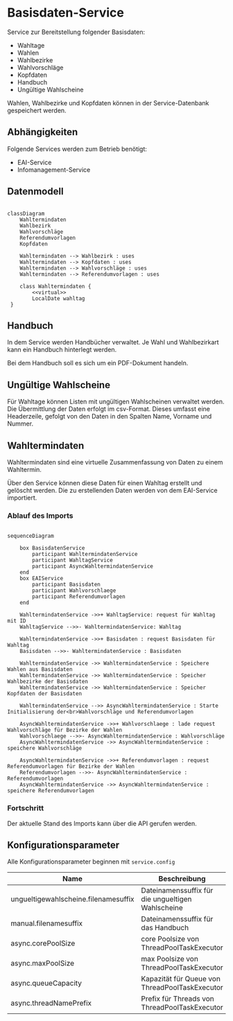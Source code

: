 # Basisdaten-Service

Service zur Bereitstellung folgender Basisdaten:

- Wahltage
- Wahlen
- Wahlbezirke
- Wahlvorschläge
- Kopfdaten
- Handbuch
- Ungültige Wahlscheine

Wahlen, Wahlbezirke und Kopfdaten können in der Service-Datenbank gespeichert werden.

## Abhängigkeiten

Folgende Services werden zum Betrieb benötigt:
- EAI-Service
- Infomanagement-Service

## Datenmodell

```mermaid

classDiagram
    Wahltermindaten
    Wahlbezirk
    Wahlvorschläge
    Referendumvorlagen
    Kopfdaten
    
    Wahltermindaten --> Wahlbezirk : uses
    Wahltermindaten --> Kopfdaten : uses
    Wahltermindaten --> Wahlvorschläge : uses
    Wahltermindaten --> Referendumvorlagen : uses
    
    class Wahltermindaten {
        <<virtual>>
        LocalDate wahltag
 }
```

## Handbuch

In dem Service werden Handbücher verwaltet. Je Wahl und Wahlbezirkart kann ein Handbuch hinterlegt werden.

Bei dem Handbuch soll es sich um ein PDF-Dokument handeln. 

## Ungültige Wahlscheine

Für Wahltage können Listen mit ungültigen Wahlscheinen verwaltet werden. Die Übermittlung der Daten erfolgt
im csv-Format. Dieses umfasst eine Headerzeile, gefolgt von den Daten in den Spalten Name, Vorname und Nummer.

## Wahltermindaten

Wahltermindaten sind eine virtuelle Zusammenfassung von Daten zu einem Wahltermin.

Über den Service können diese Daten für einen Wahltag erstellt und gelöscht werden. Die zu erstellenden Daten
werden von dem EAI-Service importiert.

### Ablauf des Imports

```mermaid

sequenceDiagram
    
    box BasisdatenService
        participant WahltermindatenService
        participant WahltagService
        participant AsyncWahltermindatenService
    end
    box EAIService
        participant Basisdaten
        participant Wahlvorschlaege
        participant Referendumvorlagen
    end
    
    WahltermindatenService ->>+ WahltagService: request für Wahltag mit ID
    WahltagService -->>- WahltermindatenService: Wahltag
    
    WahltermindatenService ->>+ Basisdaten : request Basisdaten für Wahltag
    Basisdaten -->>- WahltermindatenService : Basisdaten
    
    WahltermindatenService ->> WahltermindatenService : Speichere Wahlen aus Basisdaten    
    WahltermindatenService ->> WahltermindatenService : Speicher Wahlbezirke der Basisdaten
    WahltermindatenService ->> WahltermindatenService : Speicher Kopfdaten der Basisdaten
    
    WahltermindatenService -->> AsyncWahltermindatenService : Starte Initialisierung der<br>Wahlvorschläge und Referendumvorlagen
    
    AsyncWahltermindatenService ->>+ Wahlvorschlaege : lade request Wahlvorschläge für Bezirke der Wahlen
    Wahlvorschlaege -->>- AsyncWahltermindatenService : Wahlvorschläge
    AsyncWahltermindatenService ->> AsyncWahltermindatenService : speichere Wahlvorschläge

    AsyncWahltermindatenService ->>+ Referendumvorlagen : request Referendumvorlagen für Bezirke der Wahlen
    Referendumvorlagen -->>- AsyncWahltermindatenService : Referendumvorlagen
    AsyncWahltermindatenService ->> AsyncWahltermindatenService : speichere Referendumvorlagen
```

### Fortschritt

Der aktuelle Stand des Imports kann über die API gerufen werden.

## Konfigurationsparameter

Alle Konfigurationsparameter beginnen mit `service.config`

| Name | Beschreibung                                      | Default |
| ---- |---------------------------------------------------| ------- |
| ungueltigewahlscheine.filenamesuffix | Dateinamenssuffix für die ungueltigen Wahlscheine | Ungueltigews.csv | 
| manual.filenamesuffix | Dateinamenssuffix für das Handbuch              | Handbuch.pdf | 
| async.corePoolSize | core Poolsize von ThreadPoolTaskExecutor        | 2 |
| async.maxPoolSize | max Poolsize von ThreadPoolTaskExecutor         | 2 |
| async.queueCapacity | Kapazität für Queue von ThreadPoolTaskExecutor  | 500 |
| async.threadNamePrefix | Prefix für Threads von  ThreadPoolTaskExecutor  | taskExecutor- |